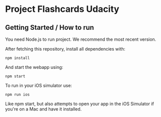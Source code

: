 # Project Flashcards Udacity

## Getting Started / How to run

You need Node.js to run project. We recommend the most recent version.

After fetching this repository, install all dependencies with:

    npm install

And start the webapp using:

    npm start

To run in your iOS simulator use:

    npm run ios

Like npm start, but also attempts to open your app in the iOS Simulator if you're on a Mac and have it installed.
